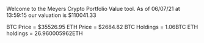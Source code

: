 Welcome to the Meyers Crypto Portfolio Value tool. 
As of 06/07/21 at 13:59:15 our valuation is $110041.33 

BTC Price = $35526.95
 ETH Price = $2684.82
BTC Holdings = 1.06BTC
 ETH holdings = 26.960005962ETH 
